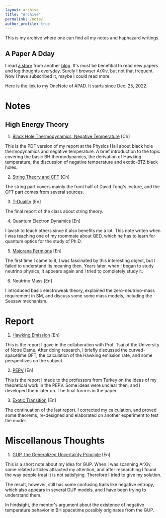 ```yaml
---
layout: archive
title: "Archive"
permalink: /note/
author_profile: true
---
```


This is my archive where one can find all my notes and haphazard writings. 

## A Paper A Dday
I read [a story](https://www.nature.com/nature-index/news-blog/this-scientist-read-research-academic-paper-every-day-what-she-learned) from another [blog](https://hongtaoh.com/en/apad/). It's must be benefitial to read new papers and log thoughts everyday. Surely I browser ArXiv, but not that frequent. Now I have subscribed it, maybe I could read more. 

Here is the [link](https://1drv.ms/u/s!Asze0FhXxWSmlnvuRSnhqXHslCPZ?e=tMZpUn) to my OneNote of APAD. It starts since Dec. 25, 2022. 

# Notes
## High Energy Theory
 
1. [Black Hole Thermodynamics, Negative Temperature](../files/BH-T.pdf) [Ch]

This is the PDF version of my report at the Physics Hall about black hole thermodynamics and negative temperature. A brief introduction to the topic covering the basic BH thermodynamics, the derivation of Hawking temperature, the discussion of negative temperature and exotic-BTZ black holes. 

2. [String Theory and CFT](../files/stringtheory.pdf) [Ch]

The string part covers mainly the front half of David Tong's lecture, and the CFT part comes from several sources. 

3. [T-Duality](../files/Tduality.pdf) [En]

The final report of the class about string theory. 

4. Quantum Electron Dynamics [En]

I lavish to teach others since it also benefits me a lot. This note writen when I was teaching one of my roommate about QED, which he has to learn for quantum optics for the study of Ph.D.

5. [Majorana Fermions](../files/majorana.pdf) [En]

The first time I came to it, I was fascinated by this interesting object, but I failed to understand its meaning then. Years later, when I began to study neutrino physics, it appears again and I tried to completely study it. 

6. Neutrino Mass [En]

I introduced basic electroweak theory, explained the zero-neutrino-mass requirement in SM, and discuss some some mass models, including the Seesaw mechanism.


# Report
1. [Hawking Emission](../files/hawkingppt.pdf) [En]

This is the report I gave in the collaboration with Prof. Tsai of the University of Notre Dame. After doing research, I briefly discussed the curved-spacetime QFT, the calculation of the Hawking emission rate, and some perspectives on the subject.  

2. [PEPV](../files/pepv.pdf) [En]

This is the report I made to the professors from Turkey on the ideas of my theoretical work in the PEPV. Some ideas were unclear then, and I developed them later on. The final form is in the paper. 

3. [Exotic Transition](../files/exotic%20transition.pdf) [En]

The continuation of the last report. I corrected my calculation, and proved some theorems, re-designed and elaborated on another experiment to test the model. 



# Miscellanous Thoughts 
1. [GUP, the Generalized Uncertainty Principle](../files/GUP.pdf) [En]

This is a short note about my idea for GUP. When I was scanning ArXiv, some related articles attracted my attention, and after researching I found the way people treat it is not satisfying. Therefore I tried to give my solution. 

The result, however, still has some confusing traits like negative entropy, which also appears in several GUP models, and I have been trying to understand them. 

In hindsight, the mentor's argument about the existence of negative temperature behavior in BH spacetime possibly originates from the GUP. 
